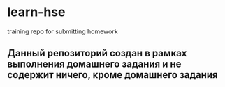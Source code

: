 # learn-hse
training repo for submitting homework

## Данный репозиторий создан в рамках выполнения домашнего задания и не содержит ничего, кроме домашнего задания
